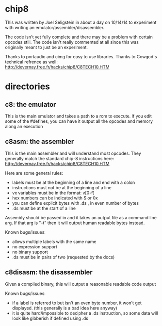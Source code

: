 chip8
=====

This was written by Joel Seligstein in about a day on 10/14/14 to
experiment with writing an emulator/assembler/disassembler.

The code isn't yet fully complete and there may be a problem with
certain opcodes still.  The code isn't really commented at all
since this was originally meant to just be an experiment.

Thanks to portaudio and cimg for easy to use libraries.  Thanks to
Cowgod's technical refrence as well:
http://devernay.free.fr/hacks/chip8/C8TECH10.HTM

directories
===========

c8: the emulator
----------------
This is the main emulator and takes a path to a rom to execute.  If you edit
some of the #defines, you can have it output all the opcodes and memory along
an execution

c8asm: the assembler
--------------------
This is the main assembler and will understand most opcodes.  They generally
match the standard chip-8 instructions here:
http://devernay.free.fr/hacks/chip8/C8TECH10.HTM

Here are some general rules:
* labels must be at the beginning of a line and end with a colon
* instructions must not be at the beginning of a line
* vx variables must be in the format: v[0-f]
* hex numbers can be indicated with $ or 0x
* you can define explicit bytes with .ds <byte1>, <byte2> in even number of bytes
* .ds must be at the start of a line

Assembly should be passed in and it takes an output file as a command line
arg.  If that arg is "-t" then it will output human readable bytes instead.

Known bugs/issues:
* allows multiple labels with the same name
* no expression support
* no binary support
* .ds must be in pairs of two (requested by the docs)

c8disasm: the disassembler
--------------------------
Given a compiled binary, this will output a reasonable readable code output

Known bugs/issues:
* if a label is referred to but isn't an even byte number, it won't get 
        displayed.  (this generally is a bad idea here anyway)
* it is quite hard/impossible to decipher a .ds instruction, so some
        data will look like gibberish if defined using .ds

